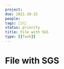 ```yaml
---
project:
due: 2021-10-15
people:
tags: ⬜/🧨 
status: priority
title: File with SGS
type: [[Task]]
---
```


# File with SGS